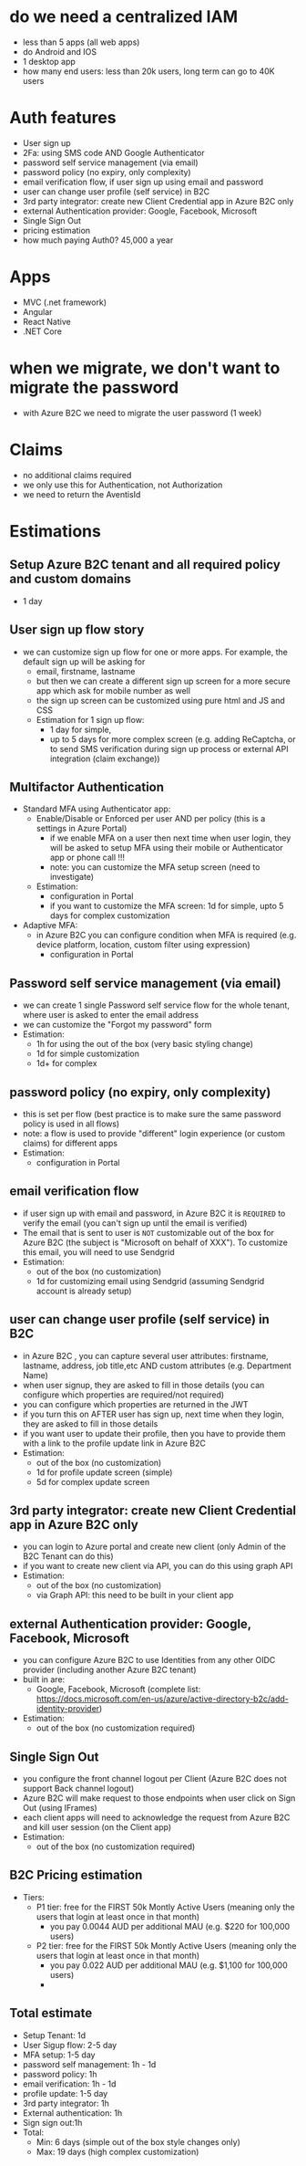 # do we need a centralized IAM
- less than 5 apps (all web apps)
- do Android and IOS
- 1 desktop app
- how many end users: less than 20k users, long term can go to 40K users

# Auth features
- User sign up
- 2Fa: using SMS code AND Google Authenticator
- password self service management (via email)
- password policy (no expiry, only complexity)
- email verification flow, if user sign up using email and password
- user can change user profile (self service) in B2C
- 3rd party integrator: create new Client Credential app in Azure B2C only
- external Authentication provider: Google, Facebook, Microsoft
- Single Sign Out
- pricing estimation
- how much paying Auth0? 45,000 a year

# Apps 
- MVC (.net framework)
- Angular
- React Native
- .NET Core

# when we migrate, we don't want to migrate the password
- with Azure B2C we need to migrate the user password (1 week)

# Claims
- no additional claims required
- we only use this for Authentication, not Authorization
- we need to return the AventisId

# Estimations

## Setup Azure B2C tenant and all required policy and custom domains
- 1 day

## User sign up flow story
- we can customize sign up flow for one or more apps. For example, the default sign up will be asking for 
  - email, firstname, lastname
  - but then we can create a different sign up screen for a more secure app which ask for mobile number as well
  - the sign up screen can be customized using pure html and JS and CSS
  - Estimation for 1 sign up flow: 
    - 1 day for simple, 
    - up to 5 days for more complex screen (e.g. adding ReCaptcha, or to send SMS verification during sign up process or external API integration (claim exchange))

## Multifactor Authentication
- Standard MFA using Authenticator app:
  - Enable/Disable or Enforced per user AND per policy (this is a settings in Azure Portal)
    - if we enable MFA on a user then next time when user login, they will be asked to setup MFA using their mobile or Authenticator app or phone call !!!
    - note: you can customize the MFA setup screen (need to investigate)
  - Estimation: 
    - configuration in Portal
    - if you want to customize the MFA screen: 1d for simple, upto 5 days for complex customization
- Adaptive MFA:
  - in Azure B2C you can configure condition when MFA is required (e.g. device platform, location, custom filter using expression)
    - configuration in Portal 

## Password self service management (via email)
- we can create 1 single Password self service flow for the whole tenant, where user is asked to enter the email address
- we can customize the "Forgot my password" form
- Estimation: 
  - 1h for using the out of the box (very basic styling change)
  - 1d for simple customization
  - 1d+ for complex

## password policy (no expiry, only complexity)
- this is set per flow (best practice is to make sure the same password policy is used in all flows)
- note: a flow is used to provide "different" login experience (or custom claims) for different apps
- Estimation:
  - configuration in Portal

  
## email verification flow
- if user sign up with email and password, in Azure B2C it is `REQUIRED` to verify the email (you can't sign up until the email is verified)
- The email that is sent to user is `NOT` customizable out of the box for Azure B2C (the subject is "Microsoft on behalf of XXX"). To customize this email, you will need to use Sendgrid
- Estimation:
  - out of the box (no customization)
  - 1d for customizing email using Sendgrid (assuming Sendgrid account is already setup)


## user can change user profile (self service) in B2C
- in Azure B2C , you can capture several user attributes: firstname, lastname, address, job title,etc AND custom attributes (e.g. Department Name) 
- when user signup, they are asked to fill in those details (you can configure which properties are required/not required)
- you can configure which properties are returned in the JWT
- if you turn this on AFTER user has sign up, next time when they login, they are asked to fill in those details
- if you want user to update their profile, then you have to provide them with a link to the profile update link in Azure B2C
- Estimation:
  - out of the box (no customization)
  - 1d for profile update screen (simple) 
  - 5d for complex update screen 

## 3rd party integrator: create new Client Credential app in Azure B2C only
- you can login to Azure portal and create new client (only Admin of the B2C Tenant can do this)
- if you want to create new client via API, you can do this using graph API
- Estimation:
  - out of the box (no customization)
  - via Graph API: this need to be built in your client app

## external Authentication provider: Google, Facebook, Microsoft
- you can configure Azure B2C to use Identities from any other OIDC provider (including another Azure B2C tenant)
- built in are:
  - Google, Facebook, Microsoft (complete list: https://docs.microsoft.com/en-us/azure/active-directory-b2c/add-identity-provider)
- Estimation:
  - out of the box (no customization required)
    
## Single Sign Out
- you configure the front channel logout per Client (Azure B2C does not support Back channel logout)
- Azure B2C will make request to those endpoints when user click on Sign Out (using IFrames)
- each client apps will need to acknowledge the request from Azure B2C and kill user session (on the Client app)
- Estimation:
  - out of the box (no customization required)

## B2C Pricing estimation
- Tiers:
  - P1 tier: free for the FIRST 50k Montly Active Users (meaning only the users that login at least once in that month)
    - you pay 0.0044 AUD per additional MAU (e.g. $220 for 100,000 users)
  - P2 tier: free for the FIRST 50k Montly Active Users (meaning only the users that login at least once in that month)
    - you pay 0.022 AUD per additional MAU (e.g. $1,100 for 100,000 users)
    - 

## Total estimate
- Setup Tenant: 1d
- User Sigup flow: 2-5 day
- MFA setup: 1-5 day
- password self management: 1h - 1d
- password policy: 1h
- email verification: 1h - 1d
- profile update: 1-5 day
- 3rd party integrator: 1h
- External authentication: 1h
- Sign sign out:1h
- Total: 
  - Min: 6 days (simple out of the box style changes only)
  - Max: 19 days (high complex customization)



